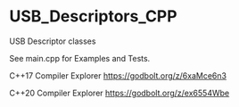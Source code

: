 # USB_Descriptors_CPP
USB Descriptor classes


See main.cpp for Examples and Tests.

C++17 Compiler Explorer https://godbolt.org/z/6xaMce6n3

C++20 Compiler Explorer https://godbolt.org/z/ex6554Wbe
